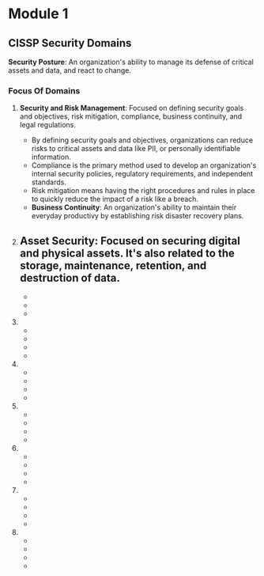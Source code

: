 # Module 1

## CISSP Security Domains

**Security Posture**: An organization's ability to manage its defense of critical assets and data, and react to change.

### Focus  Of Domains

1. **Security and Risk Management**: Focused on defining security goals and objectives, risk mitigation, compliance, business continuity, and legal regulations.
    - By defining security goals and objectives, organizations can reduce risks to critical assets and data like PII, or personally identifiable information.
    - Compliance is the primary method used to develop an organization's internal security policies, regulatory requirements, and independent standards.
    - Risk mitigation means having the right procedures and rules in place to quickly reduce the impact of a risk like a breach.
    - **Business Continuity**: An organization's ability to maintain their everyday productivy by establishing risk disaster recovery plans.

2. **Asset Security**: Focused on securing digital and physical assets. It's also related to the storage, maintenance, retention, and destruction of data.
    - 
    - 
    - 
    - 

3. 
    - 
    - 
    - 
    - 

4. 
    - 
    - 
    - 
    - 

5. 
    - 
    - 
    - 
    - 

6. 
    - 
    - 
    - 
    - 

7. 
    - 
    - 
    - 
    - 

8. 
    - 
    - 
    - 
    - 
